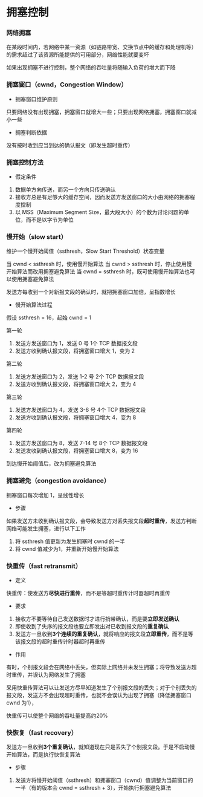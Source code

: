# 拥塞控制


### 网络拥塞

在某段时间内，若网络中某一资源（如链路带宽、交换节点中的缓存和处理机等）的需求超过了该资源所能提供的可用部分，网络性能就要变坏

如果出现拥塞不进行控制，整个网络的吞吐量将随输入负荷的增大而下降


### 拥塞窗口（cwnd，Congestion Window）

* 拥塞窗口维护原则

只要网络没有出现拥塞，拥塞窗口就增大一些；只要出现网络拥塞，拥塞窗口就减小一些


* 拥塞判断依据

没有按时收到应当到达的确认报文（即发生超时重传）


### 拥塞控制方法

* 假定条件

1. 数据单方向传送，而另一个方向只传送确认
2. 接收方总是有足够大的缓存空间，因而发送方发送窗口的大小由网络的拥塞程度控制
3. 以 MSS（Maximum Segment Size，最大段大小）的个数为讨论问题的单位，而不是以字节为单位


### 慢开始（slow start）

维护一个慢开始阈值（ssthresh，Slow Start Threshold）状态变量

当 cwnd < ssthresh 时，使用慢开始算法
当 cwnd > ssthresh 时，停止使用慢开始算法而改用拥塞避免算法
当 cwnd = ssthresh 时，既可使用慢开始算法也可以使用拥塞避免算法

发送方每收到一个对新报文段的确认时，就把拥塞窗口加倍，呈指数增长

* 慢开始算法过程

假设 ssthresh = 16，起始 cwnd = 1

第一轮
1. 发送方发送窗口为 1，发送 0 号 1个 TCP 数据报文段
2. 发送方收到确认报文段，将拥塞窗口增大 1，变为 2

第二轮
1. 发送方发送窗口为 2，发送 1-2 号 2个 TCP 数据报文段
2. 发送方收到确认报文段，将拥塞窗口增大 2，变为 4

第三轮
1. 发送方发送窗口为 4，发送 3-6 号 4个 TCP 数据报文段
2. 发送方收到确认报文段，将拥塞窗口增大 4，变为 8

第四轮
1. 发送方发送窗口为 8，发送 7-14 号 8个 TCP 数据报文段
2. 发送发收到确认报文段，将拥塞窗口增大 8，变为 16

到达慢开始阈值后，改为拥塞避免算法


### 拥塞避免（congestion avoidance）

拥塞窗口每次增加 1，呈线性增长

* 步骤

如果发送方未收到确认报文段，会导致发送方对丢失报文段**超时重传**，发送方判断网络可能发生拥塞，进行以下工作

1. 将 ssthresh 值更新为发生拥塞时 cwnd 的一半
2. 将 cwnd 值减少为1，并重新开始慢开始算法


### 快重传（fast retransmit）

* 定义

快重传：使发送方**尽快进行重传**，而不是等超时重传计时器超时再重传


* 要求

1. 接收方不要等待自己发送数据时才进行捎带确认，而是要**立即发送确认**
2. 即使收到了失序的报文段也要立即发出对已收到报文段的**重复确认**
3. 发送方一旦收到**3个连续的重复确认**，就将响应的报文段**立即重传**，而不是等该报文段的超时重传计时器超时再重传


* 作用

有时，个别报文段会在网络中丢失，但实际上网络并未发生拥塞；将导致发送方超时重传，并误认为网络发生了拥塞

采用快重传算法可以让发送方尽早知道发生了个别报文段的丢失；对于个别丢失的报文段，发送方不会出现超时重传，也就不会误认为出现了拥塞（降低拥塞窗口 cwnd 为1），

快重传可以使整个网络的吞吐量提高约20%


### 快恢复（fast recovery）

发送方一旦收到**3个重复确认**，就知道现在只是丢失了个别报文段。于是不启动慢开始算法，而是执行快恢复算法

* 步骤

1. 发送方将慢开始阈值（ssthresh）和拥塞窗口（cwnd）值调整为当前窗口的一半（有的版本会 cwnd = ssthresh + 3），开始执行拥塞避免算法
